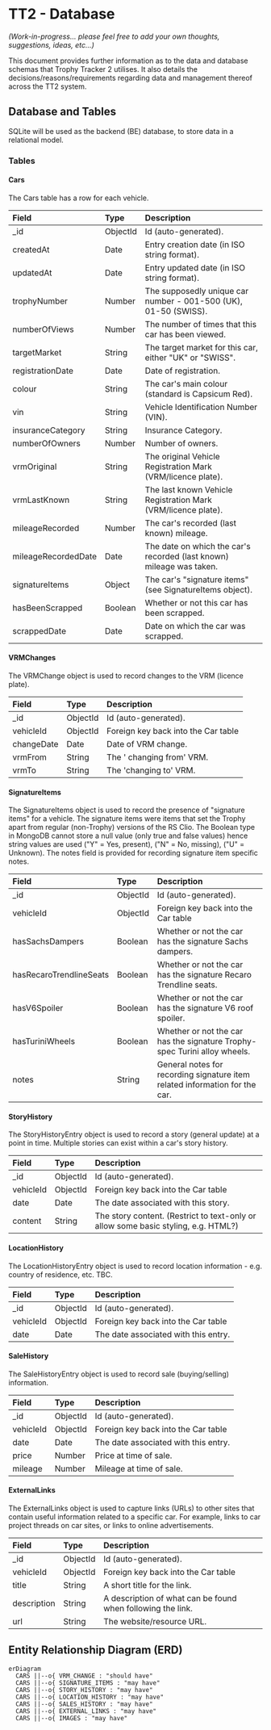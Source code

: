 # TT2 - Database

_(Work-in-progress... please feel free to add your own thoughts, suggestions, ideas, etc...)_

This document provides further information as to the data and database schemas that Trophy Tracker 2 utilises. It also details the decisions/reasons/requirements regarding data and management thereof across the TT2 system.

## Database and Tables

SQLite will be used as the backend (BE) database, to store data in a relational model.

### Tables

#### Cars

The Cars table has a row for each vehicle.

| Field               | Type     | Description                                                          |
| :------------------ | :------- | :------------------------------------------------------------------- |
| \_id                | ObjectId | Id (auto-generated).                                                 |
| createdAt           | Date     | Entry creation date (in ISO string format).                          |
| updatedAt           | Date     | Entry updated date (in ISO string format).                           |
| trophyNumber        | Number   | The supposedly unique car number - 001-500 (UK), 01-50 (SWISS).      |
| numberOfViews       | Number   | The number of times that this car has been viewed.                   |
| targetMarket        | String   | The target market for this car, either "UK" or "SWISS".              |
| registrationDate    | Date     | Date of registration.                                                |
| colour              | String   | The car's main colour (standard is Capsicum Red).                    |
| vin                 | String   | Vehicle Identification Number (VIN).                                 |
| insuranceCategory   | String   | Insurance Category.                                                  |
| numberOfOwners      | Number   | Number of owners.                                                    |
| vrmOriginal         | String   | The original Vehicle Registration Mark (VRM/licence plate).          |
| vrmLastKnown        | String   | The last known Vehicle Registration Mark (VRM/licence plate).        |
| mileageRecorded     | Number   | The car's recorded (last known) mileage.                             |
| mileageRecordedDate | Date     | The date on which the car's recorded (last known) mileage was taken. |
| signatureItems      | Object   | The car's "signature items" (see SignatureItems object).             |
| hasBeenScrapped     | Boolean  | Whether or not this car has been scrapped.                           |
| scrappedDate        | Date     | Date on which the car was scrapped.                                  |

#### VRMChanges

The VRMChange object is used to record changes to the VRM (licence plate).

| Field      | Type     | Description                         |
| :--------- | :------- | :---------------------------------- |
| \_id       | ObjectId | Id (auto-generated).                |
| vehicleId  | ObjectId | Foreign key back into the Car table |
| changeDate | Date     | Date of VRM change.                 |
| vrmFrom    | String   | The ' changing from' VRM.           |
| vrmTo      | String   | The 'changing to' VRM.              |

#### SignatureItems

The SignatureItems object is used to record the presence of "signature items" for a vehicle. The signature items were items that set the Trophy apart from regular (non-Trophy) versions of the RS Clio. The Boolean type in MongoDB cannot store a null value (only true and false values) hence string values are used ("Y" = Yes, present), ("N" = No, missing), ("U" = Unknown). The notes field is provided for recording signature item specific notes.

| Field                   | Type     | Description                                                                 |
| :---------------------- | :------- | :-------------------------------------------------------------------------- |
| \_id                    | ObjectId | Id (auto-generated).                                                        |
| vehicleId               | ObjectId | Foreign key back into the Car table                                         |
| hasSachsDampers         | Boolean  | Whether or not the car has the signature Sachs dampers.                     |
| hasRecaroTrendlineSeats | Boolean  | Whether or not the car has the signature Recaro Trendline seats.            |
| hasV6Spoiler            | Boolean  | Whether or not the car has the signature V6 roof spoiler.                   |
| hasTuriniWheels         | Boolean  | Whether or not the car has the signature Trophy-spec Turini alloy wheels.   |
| notes                   | String   | General notes for recording signature item related information for the car. |

#### StoryHistory

The StoryHistoryEntry object is used to record a story (general update) at a point in time. Multiple stories can exist within a car's story history.

| Field     | Type     | Description                                                                        |
| :-------- | :------- | :--------------------------------------------------------------------------------- |
| \_id      | ObjectId | Id (auto-generated).                                                               |
| vehicleId | ObjectId | Foreign key back into the Car table                                                |
| date      | Date     | The date associated with this story.                                               |
| content   | String   | The story content. (Restrict to text-only or allow some basic styling, e.g. HTML?) |

#### LocationHistory

The LocationHistoryEntry object is used to record location information - e.g. country of residence, etc. TBC.

| Field     | Type     | Description                          |
| :-------- | :------- | :----------------------------------- |
| \_id      | ObjectId | Id (auto-generated).                 |
| vehicleId | ObjectId | Foreign key back into the Car table  |
| date      | Date     | The date associated with this entry. |

#### SaleHistory

The SaleHistoryEntry object is used to record sale (buying/selling) information.

| Field     | Type     | Description                          |
| :-------- | :------- | :----------------------------------- |
| \_id      | ObjectId | Id (auto-generated).                 |
| vehicleId | ObjectId | Foreign key back into the Car table  |
| date      | Date     | The date associated with this entry. |
| price     | Number   | Price at time of sale.               |
| mileage   | Number   | Mileage at time of sale.             |

#### ExternalLinks

The ExternalLinks object is used to capture links (URLs) to other sites that contain useful information related to a specific car. For example, links to car project threads on car sites, or links to online advertisements.

| Field       | Type     | Description                                                 |
| :---------- | :------- | :---------------------------------------------------------- |
| \_id        | ObjectId | Id (auto-generated).                                        |
| vehicleId   | ObjectId | Foreign key back into the Car table                         |
| title       | String   | A short title for the link.                                 |
| description | String   | A description of what can be found when following the link. |
| url         | String   | The website/resource URL.                                   |

## Entity Relationship Diagram (ERD)

```Mermaid
erDiagram
  CARS ||--o{ VRM_CHANGE : "should have"
  CARS ||--o{ SIGNATURE_ITEMS : "may have"
  CARS ||--o{ STORY_HISTORY : "may have"
  CARS ||--o{ LOCATION_HISTORY : "may have"
  CARS ||--o{ SALES_HISTORY : "may have"
  CARS ||--o{ EXTERNAL_LINKS : "may have"
  CARS ||--o{ IMAGES : "may have"
```
